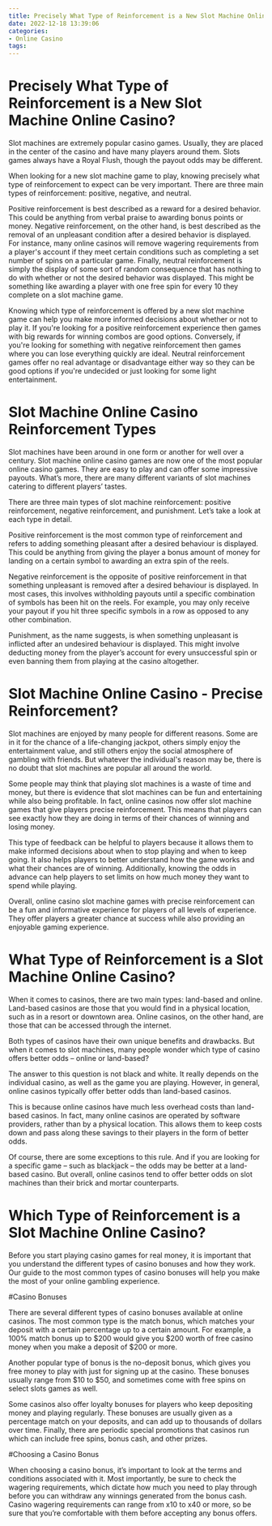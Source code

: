 ```yaml
---
title: Precisely What Type of Reinforcement is a New Slot Machine Online Casino
date: 2022-12-18 13:39:06
categories:
- Online Casino
tags:
---
```



#  Precisely What Type of Reinforcement is a New Slot Machine Online Casino?

Slot machines are extremely popular casino games. Usually, they are placed in the center of the casino and have many players around them. Slots games always have a Royal Flush, though the payout odds may be different.

When looking for a new slot machine game to play, knowing precisely what type of reinforcement to expect can be very important. There are three main types of reinforcement: positive, negative, and neutral.

Positive reinforcement is best described as a reward for a desired behavior. This could be anything from verbal praise to awarding bonus points or money. Negative reinforcement, on the other hand, is best described as the removal of an unpleasant condition after a desired behavior is displayed. For instance, many online casinos will remove wagering requirements from a player's account if they meet certain conditions such as completing a set number of spins on a particular game. Finally, neutral reinforcement is simply the display of some sort of random consequence that has nothing to do with whether or not the desired behavior was displayed. This might be something like awarding a player with one free spin for every 10 they complete on a slot machine game.

Knowing which type of reinforcement is offered by a new slot machine game can help you make more informed decisions about whether or not to play it. If you're looking for a positive reinforcement experience then games with big rewards for winning combos are good options. Conversely, if you're looking for something with negative reinforcement then games where you can lose everything quickly are ideal. Neutral reinforcement games offer no real advantage or disadvantage either way so they can be good options if you're undecided or just looking for some light entertainment.

#  Slot Machine Online Casino Reinforcement Types

Slot machines have been around in one form or another for well over a century. Slot machine online casino games are now one of the most popular online casino games. They are easy to play and can offer some impressive payouts. What’s more, there are many different variants of slot machines catering to different players’ tastes.

There are three main types of slot machine reinforcement: positive reinforcement, negative reinforcement, and punishment. Let’s take a look at each type in detail.

Positive reinforcement is the most common type of reinforcement and refers to adding something pleasant after a desired behaviour is displayed. This could be anything from giving the player a bonus amount of money for landing on a certain symbol to awarding an extra spin of the reels.

Negative reinforcement is the opposite of positive reinforcement in that something unpleasant is removed after a desired behaviour is displayed. In most cases, this involves withholding payouts until a specific combination of symbols has been hit on the reels. For example, you may only receive your payout if you hit three specific symbols in a row as opposed to any other combination.

Punishment, as the name suggests, is when something unpleasant is inflicted after an undesired behaviour is displayed. This might involve deducting money from the player’s account for every unsuccessful spin or even banning them from playing at the casino altogether.

#  Slot Machine Online Casino - Precise Reinforcement?

Slot machines are enjoyed by many people for different reasons. Some are in it for the chance of a life-changing jackpot, others simply enjoy the entertainment value, and still others enjoy the social atmosphere of gambling with friends. But whatever the individual's reason may be, there is no doubt that slot machines are popular all around the world.

Some people may think that playing slot machines is a waste of time and money, but there is evidence that slot machines can be fun and entertaining while also being profitable. In fact, online casinos now offer slot machine games that give players precise reinforcement. This means that players can see exactly how they are doing in terms of their chances of winning and losing money.

This type of feedback can be helpful to players because it allows them to make informed decisions about when to stop playing and when to keep going. It also helps players to better understand how the game works and what their chances are of winning. Additionally, knowing the odds in advance can help players to set limits on how much money they want to spend while playing.

Overall, online casino slot machine games with precise reinforcement can be a fun and informative experience for players of all levels of experience. They offer players a greater chance at success while also providing an enjoyable gaming experience.

#  What Type of Reinforcement is a Slot Machine Online Casino?

When it comes to casinos, there are two main types: land-based and online. Land-based casinos are those that you would find in a physical location, such as in a resort or downtown area. Online casinos, on the other hand, are those that can be accessed through the internet.

Both types of casinos have their own unique benefits and drawbacks. But when it comes to slot machines, many people wonder which type of casino offers better odds – online or land-based?

The answer to this question is not black and white. It really depends on the individual casino, as well as the game you are playing. However, in general, online casinos typically offer better odds than land-based casinos.

This is because online casinos have much less overhead costs than land-based casinos. In fact, many online casinos are operated by software providers, rather than by a physical location. This allows them to keep costs down and pass along these savings to their players in the form of better odds.

Of course, there are some exceptions to this rule. And if you are looking for a specific game – such as blackjack – the odds may be better at a land-based casino. But overall, online casinos tend to offer better odds on slot machines than their brick and mortar counterparts.

#  Which Type of Reinforcement is a Slot Machine Online Casino?

Before you start playing casino games for real money, it is important that you understand the different types of casino bonuses and how they work. Our guide to the most common types of casino bonuses will help you make the most of your online gambling experience.

#Casino Bonuses

There are several different types of casino bonuses available at online casinos. The most common type is the match bonus, which matches your deposit with a certain percentage up to a certain amount. For example, a 100% match bonus up to $200 would give you $200 worth of free casino money when you make a deposit of $200 or more.

Another popular type of bonus is the no-deposit bonus, which gives you free money to play with just for signing up at the casino. These bonuses usually range from $10 to $50, and sometimes come with free spins on select slots games as well.

Some casinos also offer loyalty bonuses for players who keep depositing money and playing regularly. These bonuses are usually given as a percentage match on your deposits, and can add up to thousands of dollars over time. Finally, there are periodic special promotions that casinos run which can include free spins, bonus cash, and other prizes.

#Choosing a Casino Bonus

When choosing a casino bonus, it’s important to look at the terms and conditions associated with it. Most importantly, be sure to check the wagering requirements, which dictate how much you need to play through before you can withdraw any winnings generated from the bonus cash. Casino wagering requirements can range from x10 to x40 or more, so be sure that you’re comfortable with them before accepting any bonus offers.